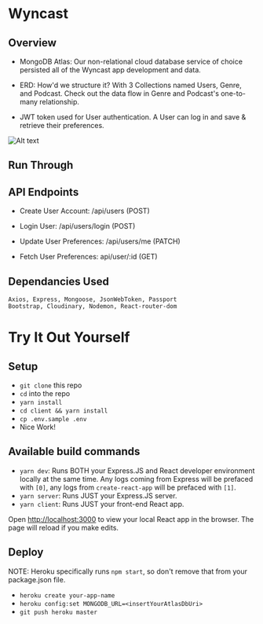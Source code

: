 # Wyncast 

## Overview
 - MongoDB Atlas: Our non-relational cloud database service of choice persisted all of the Wyncast app development and data. 
 - ERD: How'd we structure it? With 3 Collections named Users, Genre, and Podcast. Check out the data flow in Genre and Podcast's one-to-many relationship.
 
 -  JWT token used for User authentication. A User can log in and save & retrieve their preferences. 

![Alt text](https://github.com/wyncode/c38_final_podcast/blob/master/client/src/Photos/Wyncast%20ERD-1.png?raw=true)

## Run Through





## API Endpoints

- Create User Account: /api/users  (POST)

- Login User: /api/users/login  (POST)

- Update User Preferences: /api/users/me  (PATCH)

- Fetch User Preferences: api/user/:id  (GET)


## Dependancies Used
`Axios, Express, Mongoose, JsonWebToken, Passport `<br>
`Bootstrap, Cloudinary, Nodemon, React-router-dom `


# Try It Out Yourself
## Setup

- `git clone` this repo
- `cd` into the repo
- `yarn install`
- `cd client && yarn install`
- `cp .env.sample .env`
- Nice Work!

## Available build commands

- `yarn dev`: Runs BOTH your Express.JS and React developer environment locally at the same time. Any logs coming from Express will be prefaced with `[0]`, any logs from `create-react-app` will be prefaced with `[1]`.
- `yarn server`: Runs JUST your Express.JS server.
- `yarn client`: Runs JUST your front-end React app.

Open [http://localhost:3000](http://localhost:3000) to view your local React app in the browser. The page will reload if you make edits.

## Deploy

NOTE: Heroku specifically runs `npm start`, so don't remove that from your package.json file.

- `heroku create your-app-name`
- `heroku config:set MONGODB_URL=<insertYourAtlasDbUri>`
- `git push heroku master`


